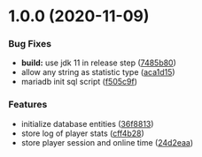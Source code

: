 # 1.0.0 (2020-11-09)


### Bug Fixes

* **build:** use jdk 11 in release step ([7485b80](https://github.com/Silthus/stats/commit/7485b80e0682ac0544ee74a86d6ee96f386c389f))
* allow any string as statistic type ([aca1d15](https://github.com/Silthus/stats/commit/aca1d15535e577f6af79809b8474fb360dde5c49))
* mariadb init sql script ([f505c9f](https://github.com/Silthus/stats/commit/f505c9fe316f210d9ebeeeea2eaf12335c9912d3))


### Features

* initialize database entities ([36f8813](https://github.com/Silthus/stats/commit/36f88137b9a48b4e8b0c9564ffe3c69a2957fa28))
* store log of player stats ([cff4b28](https://github.com/Silthus/stats/commit/cff4b281563bcc23e30ce4b1aa4cd3b6efac6b67))
* store player session and online time ([24d2eaa](https://github.com/Silthus/stats/commit/24d2eaa789bc5666e37c43fec8416e75a631adbf))
